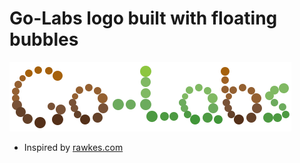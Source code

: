 # Go-Labs logo built with floating bubbles

<img src="https://raw.githubusercontent.com/go-labs/bubble_logo/master/preview.png">

* Inspired by [rawkes.com](http://rawkes.com/lab/google-balls-logo) 
